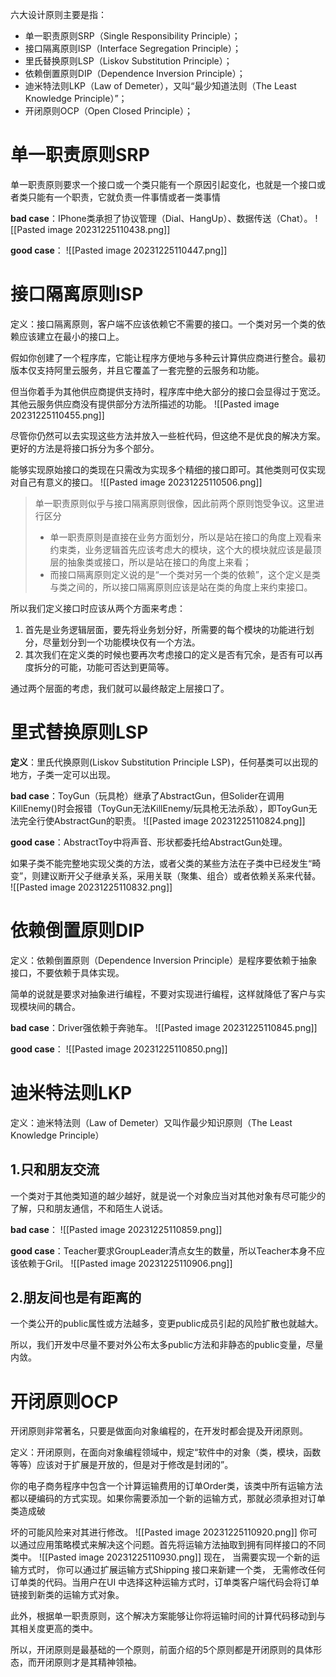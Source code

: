 六大设计原则主要是指：
- 单一职责原则SRP（Single Responsibility Principle）；
- 接口隔离原则ISP（Interface Segregation Principle）；
- 里氏替换原则LSP（Liskov Substitution Principle）；
- 依赖倒置原则DIP（Dependence Inversion Principle）；
- 迪米特法则LKP（Law of Demeter），又叫“最少知道法则（The Least Knowledge Principle）”；
- 开闭原则OCP（Open Closed Principle）；

# 单一职责原则SRP

单一职责原则要求一个接口或一个类只能有一个原因引起变化，也就是一个接口或者类只能有一个职责，它就负责一件事情或者一类事情

**bad case**：IPhone类承担了协议管理（Dial、HangUp）、数据传送（Chat）。
![[Pasted image 20231225110438.png]]

**good case**：
![[Pasted image 20231225110447.png]]

# 接口隔离原则ISP

定义：接口隔离原则，客户端不应该依赖它不需要的接口。一个类对另一个类的依赖应该建立在最小的接口上。

假如你创建了一个程序库，它能让程序方便地与多种云计算供应商进行整合。最初版本仅支持阿里云服务，并且它覆盖了一套完整的云服务和功能。

但当你着手为其他供应商提供支持时，程序库中绝大部分的接口会显得过于宽泛。其他云服务供应商没有提供部分方法所描述的功能。
![[Pasted image 20231225110455.png]]

尽管你仍然可以去实现这些方法并放入一些桩代码，但这绝不是优良的解决方案。更好的方法是将接口拆分为多个部分。

能够实现原始接口的类现在只需改为实现多个精细的接口即可。其他类则可仅实现对自己有意义的接口。
![[Pasted image 20231225110506.png]]

>单一职责原则似乎与接口隔离原则很像，因此前两个原则饱受争议。这里进行区分
> - 单一职责原则是直接在业务方面划分，所以是站在接口的角度上观看来约束类，业务逻辑首先应该考虑大的模块，这个大的模块就应该是最顶层的抽象类或接口，所以是站在接口的角度上来看；
>- 而接口隔离原则定义说的是“一个类对另一个类的依赖”，这个定义是类与类之间的，所以接口隔离原则应该是站在类的角度上来约束接口。


所以我们定义接口时应该从两个方面来考虑：
1. 首先是业务逻辑层面，要先将业务划分好，所需要的每个模块的功能进行划分，尽量划分到一个功能模块仅有一个方法。
2. 其次我们在定义类的时候也要再次考虑接口的定义是否有冗余，是否有可以再度拆分的可能，功能可否达到更简等。

通过两个层面的考虑，我们就可以最终敲定上层接口了。

# 里式替换原则LSP

**定义**：里氏代换原则(Liskov Substitution Principle LSP)，任何基类可以出现的地方，子类一定可以出现。

**bad case**：ToyGun（玩具枪）继承了AbstractGun，但Solider在调用KillEnemy()时会报错（ToyGun无法KillEnemy/玩具枪无法杀敌），即ToyGun无法完全行使AbstractGun的职责。
![[Pasted image 20231225110824.png]]

**good case**：AbstractToy中将声音、形状都委托给AbstractGun处理。

如果子类不能完整地实现父类的方法，或者父类的某些方法在子类中已经发生“畸变”，则建议断开父子继承关系，采用关联（聚集、组合）或者依赖关系来代替。
![[Pasted image 20231225110832.png]]

# 依赖倒置原则DIP

定义：依赖倒置原则（Dependence Inversion Principle）是程序要依赖于抽象接口，不要依赖于具体实现。

简单的说就是要求对抽象进行编程，不要对实现进行编程，这样就降低了客户与实现模块间的耦合。

**bad case**：Driver强依赖于奔驰车。
![[Pasted image 20231225110845.png]]

**good case**：
![[Pasted image 20231225110850.png]]

# 迪米特法则LKP

定义：迪米特法则（Law of Demeter）又叫作最少知识原则（The Least Knowledge Principle）

## 1.只和朋友交流

一个类对于其他类知道的越少越好，就是说一个对象应当对其他对象有尽可能少的了解，只和朋友通信，不和陌生人说话。

**bad case**：
![[Pasted image 20231225110859.png]]

**good case**：Teacher要求GroupLeader清点女生的数量，所以Teacher本身不应该依赖于Gril。
![[Pasted image 20231225110906.png]]

## 2.朋友间也是有距离的

一个类公开的public属性或方法越多，变更public成员引起的风险扩散也就越大。

所以，我们开发中尽量不要对外公布太多public方法和非静态的public变量，尽量内敛。

# 开闭原则OCP

开闭原则非常著名，只要是做面向对象编程的，在开发时都会提及开闭原则。

定义：开闭原则，在面向对象编程领域中，规定“软件中的对象（类，模块，函数等等）应该对于扩展是开放的，但是对于修改是封闭的”。

你的电子商务程序中包含一个计算运输费用的订单Order类，该类中所有运输方法都以硬编码的方式实现。如果你需要添加一个新的运输方式，那就必须承担对订单类造成破

坏的可能风险来对其进行修改。
![[Pasted image 20231225110920.png]]
你可以通过应用策略模式来解决这个问题。首先将运输方法抽取到拥有同样接口的不同类中。
![[Pasted image 20231225110930.png]]
现在， 当需要实现一个新的运输方式时， 你可以通过扩展运输方式Shipping 接口来新建一个类， 无需修改任何订单类的代码。当用户在UI 中选择这种运输方式时，订单类客户端代码会将订单链接到新类的运输方式对象。

此外，根据单一职责原则，这个解决方案能够让你将运输时间的计算代码移动到与其相关度更高的类中。

所以，开闭原则是最基础的一个原则，前面介绍的5个原则都是开闭原则的具体形态，而开闭原则才是其精神领袖。